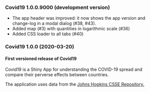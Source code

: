 ### Covid19 1.0.0.9000 (development version)

- The app header was improved: it now shows the app version and change-log in a modal dialog (#38, #43).
- Added map (#3) with quantities in logarithmic scale (#36)
- Added CSS loader to all tabs (#40)


### Covid19 1.0.0 (2020-03-20)

#### First versioned release of Covid19

Covid19 is a Shiny App for understanding the COVID-19 spread and compare their perverse effects between countries.

The application uses data from the [Johns Hopkins CSSE Repository.](https://github.com/CSSEGISandData/COVID-19)
